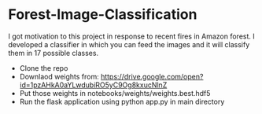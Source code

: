 # Forest-Image-Classification

I got motivation to this project in response to recent fires in Amazon forest. I developed a classifier in which you can feed the images and it will classify them in 17 possible classes.

- Clone the repo
- Downlaod weights from: https://drive.google.com/open?id=1pzAHkA0aYLwdubiRO5yC9Og8kxucNlnZ
- Put those weights in notebooks/weights/weights.best.hdf5
- Run the flask application using python app.py in main directory
